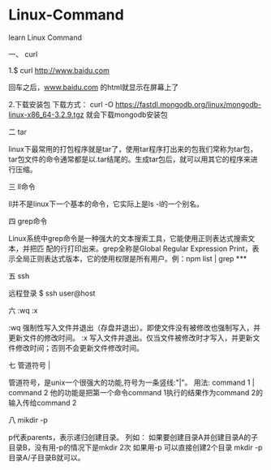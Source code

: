 # Linux-Command
learn Linux Command

一、 curl

1.$ curl http://www.baidu.com

回车之后，www.baidu.com 的html就显示在屏幕上了


2.下载安装包
下载方式：
curl -O https://fastdl.mongodb.org/linux/mongodb-linux-x86_64-3.2.9.tgz
就会下载mongodb安装包


二 tar

linux下最常用的打包程序就是tar了，使用tar程序打出来的包我们常称为tar包，tar包文件的命令通常都是以.tar结尾的。生成tar包后，就可以用其它的程序来进行压缩。

三 ll命令

ll并不是linux下一个基本的命令，它实际上是ls -l的一个别名。

四 grep命令

Linux系统中grep命令是一种强大的文本搜索工具，它能使用正则表达式搜索文本，并把匹 配的行打印出来。grep全称是Global Regular Expression Print，表示全局正则表达式版本，它的使用权限是所有用户。例：npm list | grep ***

五 ssh

远程登录 $ ssh user@host

六 :wq :x

:wq   强制性写入文件并退出（存盘并退出）。即使文件没有被修改也强制写入，并更新文件的修改时间。
:x    写入文件并退出。仅当文件被修改时才写入，并更新文件修改时间；否则不会更新文件修改时间。

七  管道符号 |

管道符号，是unix一个很强大的功能,符号为一条竖线:"|"。
用法: command 1 | command 2 他的功能是把第一个命令command 1执行的结果作为command 2的输入传给command 2

八 mikdir -p

p代表parents，表示递归创建目录。
列如：
如果要创建目录A并创建目录A的子目录B，没有用-p的情况下是mkdir 2次
如果用-p 可以直接创建2个目录 mkdir -p 目录A/子目录B就可以。
